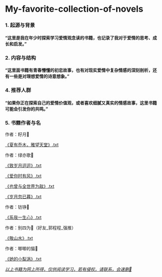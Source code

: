 # My-favorite-collection-of-novels

### 1. **起源与背景**

####  “这里是我在年少时探索学习爱情观念读的书籍，也记录了我对于爱情的思考、成长和启发。”

### 2. **内容与结构**

####  “这里面书籍有青春懵懂的初恋故事，也有对现实爱情中复杂情感的深刻剖析，还有一些是对理想爱情的诗意想象。”

### 4. **推荐人群**

####  “如果你正在探索自己的爱情价值观，或者喜欢细腻又真实的情感故事，这里书籍可能会引发你的共鸣。”

### 5. **书籍作者与名**

作者：籽月🎈

[《夏有乔木，雅望天堂》.txt](https://github.com/LIgaoxD/My-favorite-collection-of-novels/blob/main/《夏有乔木，雅望天堂》.txt)

作者：绿亦歌🎈

[《致岁月迢迢》.txt](https://github.com/LIgaoxD/My-favorite-collection-of-novels/blob/main/《致岁月迢迢》.txt)

[《爱你时有风》.txt](https://github.com/LIgaoxD/My-favorite-collection-of-novels/blob/main/《爱你时有风》.txt)

[《也曾与全世界为敌》.txt](https://github.com/LIgaoxD/My-favorite-collection-of-novels/blob/main/《也曾与全世界为敌》.txt)

[《岁月忽已暮》.txt](https://github.com/LIgaoxD/My-favorite-collection-of-novels/blob/main/《岁月忽已暮》.txt)

作者：钫铮🎈

[《系我一生心》.txt](https://github.com/LIgaoxD/My-favorite-collection-of-novels/blob/main/《系我一生心》.txt)

作者：别四为🎈（好友_郭程程_强推）

[《敬山水》.txt](https://github.com/LIgaoxD/My-favorite-collection-of-novels/blob/main/《敬山水》.txt)

作者：唧唧的猫🎈

[《她的小梨涡》.txt](https://github.com/LIgaoxD/My-favorite-collection-of-novels/blob/main/《她的小梨涡》.txt)


<u>*以上书籍为网上所得，仅供阅读学习，若有侵权，请联系，会速删📌*</u>
